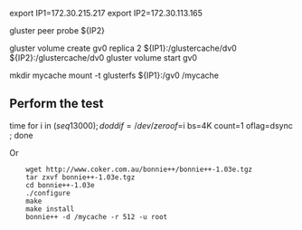 
export IP1=172.30.215.217
export IP2=172.30.113.165

gluster peer probe ${IP2}

gluster volume create gv0 replica 2 ${IP1}:/glustercache/dv0 ${IP2}:/glustercache/dv0
gluster volume start gv0

mkdir mycache
mount -t glusterfs ${IP1}:/gv0 /mycache

Perform the test
----
time for i in $(seq 1 3000); do dd if=/dev/zero of=$i bs=4K count=1 oflag=dsync ; done

Or

        wget http://www.coker.com.au/bonnie++/bonnie++-1.03e.tgz
        tar zxvf bonnie++-1.03e.tgz
        cd bonnie++-1.03e
        ./configure
        make
        make install
        bonnie++ -d /mycache -r 512 -u root



